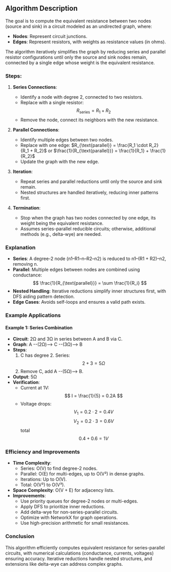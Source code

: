 
## Algorithm Description

The goal is to compute the equivalent resistance between two nodes (source and sink) in a circuit modeled as an undirected graph, where:

- **Nodes**: Represent circuit junctions.
- **Edges**: Represent resistors, with weights as resistance values (in ohms).

The algorithm iteratively simplifies the graph by reducing series and parallel resistor configurations until only the source and sink nodes remain, connected by a single edge whose weight is the equivalent resistance.

### Steps:
1. **Series Connections**:
   - Identify a node with degree 2, connected to two resistors.
   - Replace with a single resistor: $$ R_{\text{series}} = R_1 + R_2 $$
   - Remove the node, connect its neighbors with the new resistance.

2. **Parallel Connections**:
   - Identify multiple edges between two nodes.
   - Replace with one edge: $R_{\text{parallel}} = \frac{R_1 \cdot R_2}{R_1 + R_2}$ or $\frac{1}{R_{\text{parallel}}} = \frac{1}{R_1} + \frac{1}{R_2}$
   - Update the graph with the new edge.

3. **Iteration**:
   - Repeat series and parallel reductions until only the source and sink remain.
   - Nested structures are handled iteratively, reducing inner patterns first.

4. **Termination**:
   - Stop when the graph has two nodes connected by one edge, its weight being the equivalent resistance.
   - Assumes series-parallel reducible circuits; otherwise, additional methods (e.g., delta-wye) are needed.


### Explanation

- **Series**: A degree-2 node (n1–R1–n–R2–n2) is reduced to n1–(R1 + R2)–n2, removing n.
- **Parallel**: Multiple edges between nodes are combined using conductance: $$ \frac{1}{R_{\text{parallel}}} = \sum \frac{1}{R_i} $$
- **Nested Handling**: Iterative reductions simplify inner structures first, with DFS aiding pattern detection.
- **Edge Cases**: Avoids self-loops and ensures a valid path exists.

### Example Applications

#### Example 1: Series Combination
- **Circuit**: 2Ω and 3Ω in series between A and B via C.
- **Graph**: A --(2Ω)--> C --(3Ω)--> B
- **Steps**:
  1. C has degree 2. Series: $$ 2 + 3 = 5Ω $$
  2. Remove C, add A --(5Ω)--> B.
- **Output**: 5Ω
- **Verification**:
  - Current at 1V: $$ I = \frac{1}{5} = 0.2A $$
  - Voltage drops: $$ V_1 = 0.2 \cdot 2 = 0.4V $$ $$ V_2 = 0.2 \cdot 3 = 0.6V $$ total $$ 0.4 + 0.6 = 1V $$

### Efficiency and Improvements

- **Time Complexity**:
  - Series: O(V) to find degree-2 nodes.
  - Parallel: O(E) for multi-edges, up to O(V²) in dense graphs.
  - Iterations: Up to O(V).
  - Total: O(V²) to O(V³).
- **Space Complexity**: O(V + E) for adjacency lists.
- **Improvements**:
  - Use priority queues for degree-2 nodes or multi-edges.
  - Apply DFS to prioritize inner reductions.
  - Add delta-wye for non-series-parallel circuits.
  - Optimize with NetworkX for graph operations.
  - Use high-precision arithmetic for small resistances.

### Conclusion

This algorithm efficiently computes equivalent resistance for series-parallel circuits, with numerical calculations (conductance, currents, voltages) ensuring accuracy. Iterative reductions handle nested structures, and extensions like delta-wye can address complex graphs.

